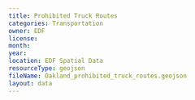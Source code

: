 ```yaml
---
title: Prohibited Truck Routes
categories: Transportation
owner: EDF
license:
month:
year:
location: EDF Spatial Data
resourceType: geojson
fileName: Oakland_prohibited_truck_routes.geojson
layout: data
---
```

